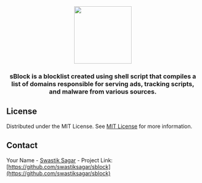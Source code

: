 <div align="center">
  <img height="150" src="https://i.postimg.cc/tgFb5LLF/51e174ff-d587-479a-a2c5-1753682cd58f.png"  />
</div>

###

<h3 align="center">sBlock is a blocklist created using shell script that compiles a list of domains responsible for serving ads, tracking scripts, and malware from various sources.</h3>

###

###

###
## License

Distributed under the MIT License. See [MIT License](https://opensource.org/licenses/MIT) for more information.
## Contact

Your Name - [Swastik Sagar](https://twitter.com/swastiksagarr) - 
Project Link: [https://github.com/swastiksagar/sblock](https://github.com/swastiksagar/sblock)
